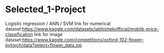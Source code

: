 # Selected_1-Project
Logistic regression / ANN / SVM
link for numerical dataset:https://www.kaggle.com/datasets/iabhishekofficial/mobile-price-classification
link for image dataset:https://www.kaggle.com/competitions/oxford-102-flower-pytorch/data?select=flower_data.zip

